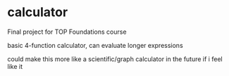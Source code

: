# calculator
Final project for TOP Foundations course

basic 4-function calculator, can evaluate longer expressions

could make this more like a scientific/graph calculator in the future if i feel like it
